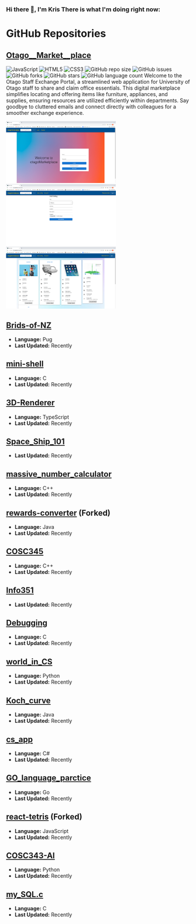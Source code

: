### Hi there 👋, I'm Kris There is what I'm doing right now: 

<!--
**vicmon810/vicmon810** is a ✨ _special_ ✨ repository because its `README.md` (this file) appears on your GitHub profile.

Here are some ideas to get you started:

- 🔭 I’m currently working on ...
- 🌱 I’m currently learning ...
- 👯 I’m looking to collaborate on ...
- 🤔 I’m looking for help with ...
- 💬 Ask me about ...
- 📫 How to reach me: ...
- 😄 Pronouns: ...
- ⚡ Fun fact: ...
-->
# GitHub Repositories

## [Otago__Market__place](https://github.com/vicmon810/Otago__Market__place)
![JavaScript](https://img.shields.io/badge/JavaScript-%23323330.svg?style=for-the-badge&logo=javascript&logoColor=%23F7DF1E)
![HTML5](https://img.shields.io/badge/HTML5-E34F26?style=for-the-badge&logo=html5&logoColor=white)
![CSS3](https://img.shields.io/badge/CSS3-1572B6?style=for-the-badge&logo=css3&logoColor=white)
![GitHub repo size](https://img.shields.io/github/repo-size/vicmon810/Otago__Market__place?style=flat-square)
![GitHub issues](https://img.shields.io/github/issues/vicmon810/Otago__Market__place?style=flat-square)
![GitHub forks](https://img.shields.io/github/forks/vicmon810/Otago__Market__place?style=flat-square)
![GitHub stars](https://img.shields.io/github/stars/vicmon810/Otago__Market__place?style=flat-square)
![GitHub language count](https://img.shields.io/github/languages/count/vicmon810/Otago__Market__place?style=flat-square)
Welcome to the Otago Staff Exchange Portal, a streamlined web application for University of Otago staff to share and claim office essentials. This digital marketplace simplifies locating and offering items like furniture, appliances, and supplies, ensuring resources are utilized efficiently within departments. Say goodbye to cluttered emails and connect directly with colleagues for a smoother exchange experience.
<p align="left">
  <img src="login.png" alt="login" width="300"/>
  <img src="creating.png" alt="creating" width="300"/>
  <img src="viewing.png" alt="view" width="300"/>
<p>

## [Brids-of-NZ](https://github.com/vicmon810/Brids-of-NZ)
- **Language:** Pug
- **Last Updated:** Recently

## [mini-shell](https://github.com/vicmon810/mini-shell)
- **Language:** C
- **Last Updated:** Recently

## [3D-Renderer](https://github.com/vicmon810/3D-Renderer)
- **Language:** TypeScript
- **Last Updated:** Recently

## [Space_Ship_101](https://github.com/vicmon810/Space_Ship_101)
- **Last Updated:** Recently

## [massive_number_calculator](https://github.com/vicmon810/massive_number_calculator)
- **Language:** C++
- **Last Updated:** Recently

## [rewards-converter](https://github.com/vicmon810/rewards-converter) (Forked)
- **Language:** Java
- **Last Updated:** Recently

## [COSC345](https://github.com/vicmon810/COSC345)
- **Language:** C++
- **Last Updated:** Recently

## [Info351](https://github.com/vicmon810/Info351)
- **Last Updated:** Recently

## [Debugging](https://github.com/vicmon810/Debugging)
- **Language:** C
- **Last Updated:** Recently

## [world_in_CS](https://github.com/vicmon810/world_in_CS)
- **Language:** Python
- **Last Updated:** Recently

## [Koch_curve](https://github.com/vicmon810/Koch_curve)
- **Language:** Java
- **Last Updated:** Recently

## [cs_app](https://github.com/vicmon810/cs_app)
- **Language:** C#
- **Last Updated:** Recently

## [GO_language_parctice](https://github.com/vicmon810/GO_language_parctice)
- **Language:** Go
- **Last Updated:** Recently

## [react-tetris](https://github.com/vicmon810/react-tetris) (Forked)
- **Language:** JavaScript
- **Last Updated:** Recently

## [COSC343-AI](https://github.com/vicmon810/COSC343-AI)
- **Language:** Python
- **Last Updated:** Recently

## [my_SQL.c](https://github.com/vicmon810/my_SQL.c)
- **Language:** C
- **Last Updated:** Recently
